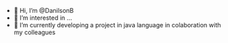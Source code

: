 - 👋 Hi, I’m @DanilsonB
- 👀 I’m interested in ...
- 🌱 I’m currently developing a project in java language in colaboration with my colleagues 
<!---
DanilsonB/DanilsonB is a ✨ special ✨ repository because its `README.md` (this file) appears on your GitHub profile.
You can click the Preview link to take a look at your changes.
--->
